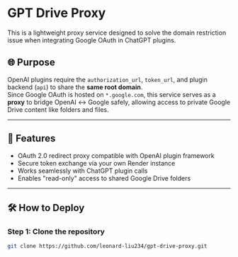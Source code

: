 # GPT Drive Proxy

This is a lightweight proxy service designed to solve the domain restriction issue when integrating Google OAuth in ChatGPT plugins.

## 🌐 Purpose

OpenAI plugins require the `authorization_url`, `token_url`, and plugin backend (`api`) to share the **same root domain**.  
Since Google OAuth is hosted on `*.google.com`, this service serves as a **proxy** to bridge OpenAI ↔ Google safely, allowing access to private Google Drive content like folders and files.

---

## 🚀 Features

- OAuth 2.0 redirect proxy compatible with OpenAI plugin framework
- Secure token exchange via your own Render instance
- Works seamlessly with ChatGPT plugin calls
- Enables "read-only" access to shared Google Drive folders

---

## 🛠️ How to Deploy

### Step 1: Clone the repository

```bash
git clone https://github.com/leonard-liu234/gpt-drive-proxy.git
